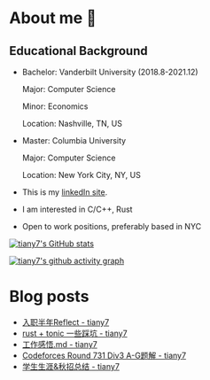 # About me 👋
## Educational Background
- Bachelor: Vanderbilt University (2018.8-2021.12)

  Major: Computer Science

  Minor: Economics

  Location: Nashville, TN, US

- Master: Columbia University

  Major: Computer Science

  Location: New York City, NY, US

- This is my [linkedIn site](https://www.linkedin.com/in/yuanhan-tian-02729117a/).
- I am interested in C/C++, Rust
- Open to work positions, preferably based in NYC

[![tiany7's GitHub stats](https://github-readme-stats.vercel.app/api?username=tiany7)](https://github.com/anuraghazra/github-readme-stats)

[![tiany7's github activity graph](https://github-readme-activity-graph.cyclic.app/graph?username=tiany7&theme=dracula&bg_color=FFFFFF&color=000000&line=87CEEB)](https://github.com/ashutosh00710/github-readme-activity-graph)

# Blog posts
<!-- BLOG-POST-LIST:START -->
- [入职半年Reflect - tiany7](https://www.cnblogs.com/tiany7/p/18427332)
- [rust + tonic 一些踩坑 - tiany7](https://www.cnblogs.com/tiany7/p/18120347)
- [工作感悟.md - tiany7](https://www.cnblogs.com/tiany7/p/18078055)
- [Codeforces Round 731 Div3 A-G题解 - tiany7](https://www.cnblogs.com/tiany7/p/17863588.html)
- [学生生涯&amp;秋招总结 - tiany7](https://www.cnblogs.com/tiany7/p/17851756.html)
<!-- BLOG-POST-LIST:END -->

